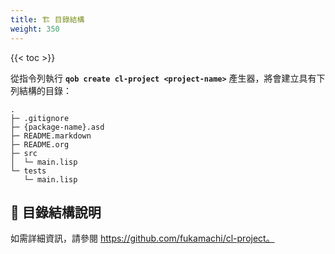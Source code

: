 ```yaml
---
title: 🏗️ 目錄結構
weight: 350
---
```


{{< toc >}}

從指令列執行 **`qob create cl-project <project-name>`** 產生器，將會建立具有下列結構的目錄：

```
.
├─ .gitignore
├─ {package-name}.asd
├─ README.markdown
├─ README.org
├─ src
│  └─ main.lisp
└─ tests
   └─ main.lisp
```

## 📂 目錄結構說明

如需詳細資訊，請參閱 https://github.com/fukamachi/cl-project。
